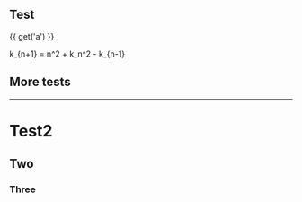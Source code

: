 ## Test

<v-slider set="a" to="100" />{{ get('a') }}

<v-math>
  k_{n+1} = n^2 + k_n^2 - k_{n-1}
</v-math>

<v-scene v-for="m in ['svg','canvas','three','webgl','pdf']" :mode="m">
  <v-group position="100 15">
    <v-point />
    <v-circle />
  </v-group>
  <v-circle r="20" :position="[get('a',0), 50]" />
  <v-line points="10 10, 30 40" position="100 100" width="50" height="50" />
  <v-polygon points="10 10, 30 40" position="50 50" width="50" height="50" />
  <v-rect r="50" position="100 100" width="50" height="50" />
  <v-hexagon r="50" position="100 100" width="50" height="50" />
  <v-square r="50" position="100 100" width="50" height="50" />
  <v-circle r="50" position="100 100" width="50" height="50" />
  <v-circle r="10" position="95 100" width="50" height="50" fill="yellow" opacity="0.5" />
  <v-circle r="10" position="105 100" width="50" height="50" fill="blue" opacity="0.5" />
  <v-sphere r="10" position="150 150" width="50" height="50" />
</v-scene>

## More tests

<v-scene mode="svg" width="200" height="200" position="0 0" rotation="0 0">
  <v-square 
    r="30"
    stroke="green"
    strokeWidth="2"
    fill="none"
    opacity="1"
    position="0 0"
  />
  <v-regularpolygon 
    count="6"
    r="100"
    stroke="black"
    strokeWidth="2"
    fill="none"
    opacity="1"
    position="100 100"
  />
  <v-pointgrid count="20" step="10"/>
  <v-point fill="black" position="150 150"/>
  <v-group position="0 100" rotation="0 0">
    <v-line 
      points="0 0, 100 0"
      stroke="black"
      strokeWidth="2"
      fill="black"
      opacity="1"
      position="0 0"
    />
  </v-group>
  <v-polygon 
    points="0 0, 100 0, 0 100"
    stroke="black"
    strokeWidth="2"
    fill="blue"
    opacity="0.5"
    position="0 0"
  />
  <v-line 
    points="0 0, 100 100"
    stroke="black"
    strokeWidth="2"
    fill="black"
    opacity="1"
    position="0 0"
  />
  <v-circle 
    r="10"
    stroke="black"
    strokeWidth="2"
    fill="none"
    opacity="1"
    position="100 100"
  />
</v-scene>

---

# Test2

## Two

### Three
